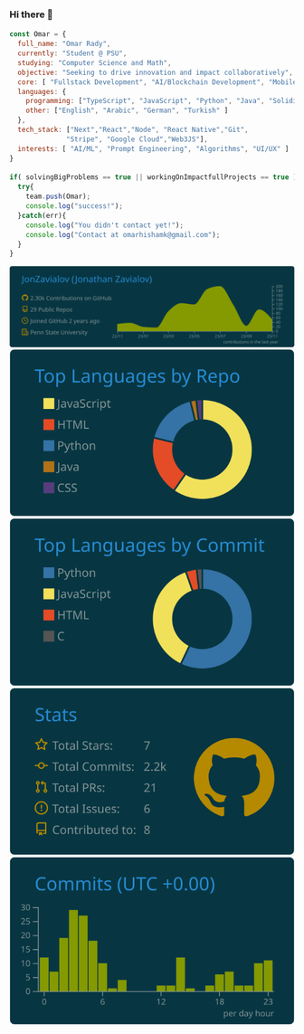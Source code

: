 ### Hi there 👋

```javascript
const Omar = {
  full_name: "Omar Rady",
  currently: "Student @ PSU",
  studying: "Computer Science and Math",
  objective: "Seeking to drive innovation and impact collaboratively",
  core: [ "Fullstack Development", "AI/Blockchain Development", "Mobile Development" ],
  languages: {
    programming: ["TypeScript", "JavaScript", "Python", "Java", "Solidity", "C", "Bash"],
    other: ["English", "Arabic", "German", "Turkish" ]
  },
  tech_stack: ["Next","React","Node", "React Native","Git",
              "Stripe", "Google Cloud","Web3JS"],
  interests: [ "AI/ML", "Prompt Engineering", "Algorithms", "UI/UX" ]
}

if( solvingBigProblems == true || workingOnImpactfullProjects == true ){
  try{
    team.push(Omar);
    console.log("success!");
  }catch(err){
    console.log("You didn't contact yet!");
    console.log("Contact at omarhishamk@gmail.com");
  }
}

```
<p align="center">
    <img src="https://raw.githubusercontent.com/Omar-HeshamR/Omar-HeshamR/master/profile-summary-card-output/solarized_dark/0-profile-details.svg">
    <img src= "https://raw.githubusercontent.com/Omar-HeshamR/Omar-HeshamR/master/profile-summary-card-output/solarized_dark/1-repos-per-language.svg">
    <img src= "https://raw.githubusercontent.com/Omar-HeshamR/Omar-HeshamR/master/profile-summary-card-output/solarized_dark/2-most-commit-language.svg">
    <img src= "https://raw.githubusercontent.com/Omar-HeshamR/Omar-HeshamR/master/profile-summary-card-output/solarized_dark/3-stats.svg">
    <img src= "https://raw.githubusercontent.com/Omar-HeshamR/Omar-HeshamR/master/profile-summary-card-output/solarized_dark/4-productive-time.svg">
</p>

